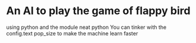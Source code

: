 # An AI to play the game of flappy bird 
using python and the module neat python
You can tinker with the config.text pop_size to make the machine learn faster
